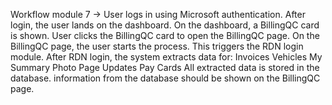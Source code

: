 Workflow module 7 ->
User logs in using Microsoft authentication.
After login, the user lands on the dashboard.
On the dashboard, a BillingQC card is shown.
User clicks the BillingQC card to open the BillingQC page.
On the BillingQC page, the user starts the process.
This triggers the RDN login module.
After RDN login, the system extracts data for:
    Invoices
    Vehicles
    My Summary
    Photo Page
    Updates
    Pay Cards
All extracted data is stored in the database.
information from the database should be shown on the BillingQC page.
